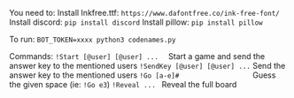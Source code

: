 You need to:
Install Inkfree.ttf: `https://www.dafontfree.co/ink-free-font/`
Install discord: `pip install discord`
Install pillow: `pip install pillow`

To run:
`BOT_TOKEN=xxxx python3 codenames.py`

Commands:
`!Start [@user] [@user] ...  ` Start a game and send the answer key to the mentioned users
`!SendKey [@user] [@user] ...` Send the answer key to the mentioned users
`!Go [a-e]#                  ` Guess the given space (ie: `!Go e3`)
`!Reveal ... ` Reveal the full board

